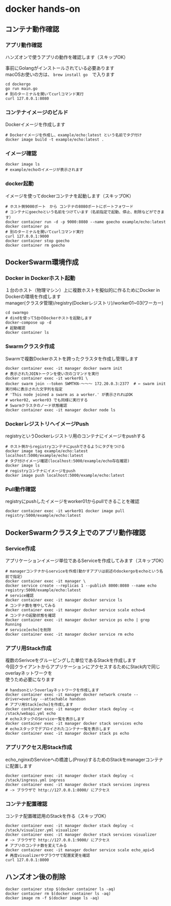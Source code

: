 # docker hands-on

## コンテナ動作確認

### アプリ動作確認
ハンズオンで使うアプリの動作を確認します（スキップOK）

事前にGolangがインストールされている必要あります  
macOSお使いの方は、 `brew install go`　で入ります  
```
cd dockergo
go run main.go
# 別のターミナルを開いてcurlコマンド実行
curl 127.0.0.1:8080
```

### コンテナイメージのビルド
Dockerイメージを作成します
```
# Dockerイメージを作成し、example/echo:latest という名前でタグ付け
docker image build -t example/echo:latest .
```

### イメージ確認
```
docker image ls
# example/echoのイメージが表示されます
```

### docker起動
イメージを使ってdockerコンテナを起動します（スキップOK）
```
# ホスト側9000ポート　から コンテナの8080ポートにポートフォワード
# コンテナにgoechoという名前をつけています（名前指定で起動、停止、削除などができます）
docker container run -d -p 9000:8080 --name goecho example/echo:latest
docker container ps
# 別のターミナルを開いてcurlコマンド実行
curl 127.0.0.1:9000
docker container stop goecho
docker container rm goecho
```

## DockerSwarm環境作成

### Docker in Dockerホスト起動
１台のホスト（物理マシン）上に複数ホストを擬似的に作るためにDocker in Dockerの環境を作成します  
manager(クラスタ管理)/registry(Dockerレジストリ)/worker01~03(ワーカー)
```
cd swarmgo
# dindを使って5台のDockerホストを起動します
docker-compose up -d
# 起動確認
docker container ls
```

### Swarmクラスタ作成
Swarmで複数Dockerホストを跨ったクラスタを作成し管理します
```
docker container exec -it manager docker swarm init
# 表示されたJOINトークンを使い次のコマンドを実行
docker container exec -it worker01 \
docker swarm join --token SWMTKN-〜〜〜 172.20.0.3:2377  # ← swarm init実行時に表示された文字列を指定
# 'This node joined a swarm as a worker.' が表示されればOK
# worker02, worker03 でも同様に実行する
# Swarmクラスタのノード状態確認
docker container exec -it manager docker node ls
```

### DockerレジストリへイメージPush
registryというDockerレジストリ用のコンテナにイメージをpushする
```
# ホスト側からregistryコンテナにpushできるようにタグをつける
docker image tag example/echo:latest localhost:5000/example/echo:latest
# タグ付けイメージ確認(localhost:5000/example/echo存在確認)
docker image ls
# registryコンテナにイメージをpush
docker image push localhost:5000/example/echo:latest
```

### Pull動作確認
registryにpushしたイメージをworker01からpullできることを確認
```
docker container exec -it worker01 docker image pull registry:5000/example/echo:latest
```

## DockerSwarmクラスタ上でのアプリ動作確認

### Service作成
アプリケーションイメージ単位であるServiceを作成してみます（スキップOK）

```
# managerコンテナからserviceを作成(動かすアプリは前述のdockergoをechoという名前で指定）
docker container exec -it manager \
docker service create --replicas 1 --publish 8000:8080 --name echo registry:5000/example/echo:latest
# service確認
docker container exec -it manager docker service ls
# コンテナ数を増やしてみる
docker container exec -it manager docker service scale echo=6
# コンテナの起動状態を確認
docker container exec -it manager docker service ps echo | grep Running
# service[echo]を削除
docker container exec -it manager docker service rm echo
```

### アプリ用Stack作成
複数のSerivceをグルーピングした単位であるStackを作成します  
今回クライアントからアプリケーションにアクセスするためにStack内で同じoverlayネットワークを  
使うため必要になります
```
# handsonというoverlayネットワークを作成します
docker container exec -it manager docker network create --driver=overlay --attachable handson
# アプリ用Stack[echo]を作成します
docker container exec -it manager docker stack deploy -c /stack/webapi.yml echo
# echoスタックのService一覧を表示します
docker container exec -it manager docker stack services echo
# echoスタックでデプロイされたコンテナ一覧を表示します
docker container exec -it manager docker stack ps echo
```

### アプリアクセス用Stack作成
echo_nginxのServiceへの橋渡し(Proxy)するためのStackをmanagerコンテナに配置します
```
docker container exec -it manager docker stack deploy -c /stack/ingress.yml ingress
docker container exec -it manager docker stack services ingress
# -> ブラウザで http://127.0.0.1:8000/ にアクセス
```

### コンテナ配置確認
コンテナ配置確認用のStackを作る（スキップOK）
```
docker container exec -it manager docker stack deploy -c /stack/visualizer.yml visualizer
docker container exec -it manager docker stack services visualizer
# -> ブラウザで http://127.0.0.1:9000/ にアクセス
# アプリのコンテナ数を変えてみる
docker container exec -it manager docker service scale echo_api=5
# 再度visualizerやブラウザで配置変更を確認
curl 127.0.0.1:8000
```

## ハンズオン後の削除
```
docker container stop $(docker container ls -aq)
docker container rm $(docker container ls -aq)
docker image rm -f $(docker image ls -aq)
```

